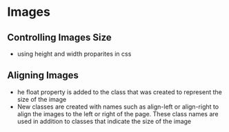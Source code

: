 # Images
## Controlling Images Size 
* using height and width proparites in css 
## Aligning Images 
* he float property is added to the class that was created to represent the size of the image
* New classes are created with 
names such as align-left or 
align-right to align the images 
to the left or right of the page. 
These class names are used in 
addition to classes that indicate 
the size of the image